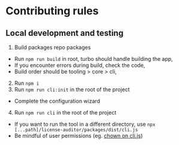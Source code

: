 # Contributing rules

## Local development and testing

1. Build packages repo packages

- Run `npm run build` in root, turbo should handle building the app,
- If you encounter errors during build, check the code,
- Build order should be tooling > core > cli,

2. Run `npm i`
3. Run `npm run cli:init` in the root of the project

- Complete the configuration wizard

4. Run `npm run cli` in the root of the project

- If you want to run the tool in a different directory, use `npx [...path]/license-auditor/packages/dist/cli.js`
- Be mindful of user permissions (eg. [chown on cli.js](https://stackoverflow.com/questions/53455753/ubuntu-create-react-app-fails-with-permission-denied/53455921#53455921))
